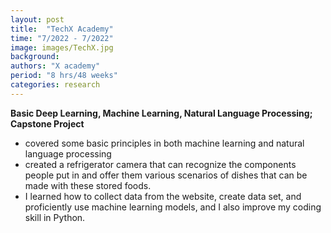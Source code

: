 ```yaml
---
layout: post
title:  "TechX Academy"
time: "7/2022 - 7/2022"
image: images/TechX.jpg
background: 
authors: "X academy"
period: "8 hrs/48 weeks"
categories: research
---
```

**Basic Deep Learning, Machine Learning, Natural Language Processing; Capstone Project** 
- covered some basic principles in both machine learning and natural language processing
- created a refrigerator camera that can recognize the components people put in and offer them various scenarios of dishes that can be made with these stored foods. 
- I learned how to collect data from the website, create data set, and proficiently use machine learning models, and I also improve my coding skill in Python.

